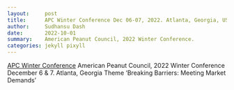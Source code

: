 ```yaml
---
layout:     post
title:      APC Winter Conference Dec 06-07, 2022. Atlanta, Georgia, USA
author:     Sudhansu Dash
date:       2022-10-01
summary:    American Peanut Council, 2022 Winter Conference. 
categories: jekyll pixyll
---
```


[APC Winter Conference](https://www.peanutsusa.com/events/apc-winter-conference.html)
American Peanut Council, 2022 Winter Conference
December 6 & 7. Atlanta, Georgia
Theme ‘Breaking Barriers: Meeting Market Demands’

